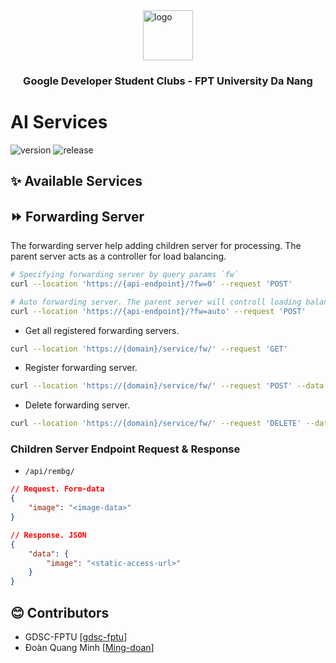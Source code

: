 <div style="width:100%;display:flex;flex-direction:column;justify-content:center;align-items:center">
<img style="width:80px"
src="https://seeklogo.com/images/G/google-developers-logo-F8BF3155AC-seeklogo.com.png" alt="logo"/>
</div>
<h3 style="text-align:center">Google Developer Student Clubs - FPT University Da Nang</h3>

# AI Services

![version](https://img.shields.io/badge/version-0.1.1-green)
![release](https://img.shields.io/badge/release-0.1.0-blue)

## ✨ Available Services

## ⏩ Forwarding Server

The forwarding server help adding children server for processing. The parent server acts as a controller for load balancing.

```bash
# Specifying forwarding server by query params `fw`
curl --location 'https://{api-endpoint}/?fw=0' --request 'POST'

# Auto forwarding server. The parent server will controll loading balance among registered servers.
curl --location 'https://{api-endpoint}/?fw=auto' --request 'POST'
```

- Get all registered forwarding servers.

```bash
curl --location 'https://{domain}/service/fw/' --request 'GET'
```

- Register forwarding server.

```bash
curl --location 'https://{domain}/service/fw/' --request 'POST' --data '{"url":"{children-base-domain}"}'
```

- Delete forwarding server.

```bash
curl --location 'https://{domain}/service/fw/' --request 'DELETE' --data '{"index":0}'
```

### Children Server Endpoint Request & Response

- `/api/rembg/`

```json
// Request. Form-data
{
    "image": "<image-data>"
}

// Response. JSON
{
    "data": {
        "image": "<static-access-url>"
    }
}
```

## 😊 Contributors

- GDSC-FPTU [[gdsc-fptu](https://github.com/gdsc-fptu)]
- Đoàn Quang Minh [[Ming-doan](https://github.com/Ming-doan)]
